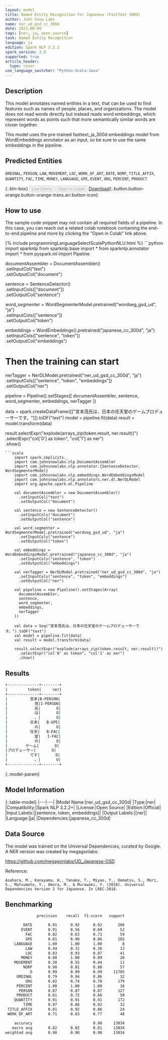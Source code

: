 ```yaml
---
layout: model
title: Named Entity Recognition for Japanese (FastText 300d)
author: John Snow Labs
name: ner_ud_gsd_cc_300d
date: 2021-09-09
tags: [ner, ja, open_source]
task: Named Entity Recognition
language: ja
edition: Spark NLP 3.2.2
spark_version: 3.0
supported: true
article_header:
  type: cover
use_language_switcher: "Python-Scala-Java"
---
```


## Description

This model annotates named entities in a text, that can be used to find features such as names of people, places, and organizations. The model does not read words directly but instead reads word embeddings, which represent words as points such that more semantically similar words are closer together.

This model uses the pre-trained fasttext_ja_300d embeddings model from WordEmbeddings annotator as an input, so be sure to use the same embeddings in the pipeline.

## Predicted Entities

`ORDINAL`, `PERSON`, `LAW`, `MOVEMENT`, `LOC`, `WORK_OF_ART`, `DATE`, `NORP`, `TITLE_AFFIX`, `QUANTITY`, `FAC`, `TIME`, `MONEY`, `LANGUAGE`, `GPE`, `EVENT`, `ORG`, `PERCENT`, `PRODUCT`

{:.btn-box}
<button class="button button-orange" disabled>Live Demo</button>
<button class="button button-orange" disabled>Open in Colab</button>
[Download](https://s3.amazonaws.com/auxdata.johnsnowlabs.com/public/models/ner_ud_gsd_cc_300d_ja_3.2.2_3.0_1631189041655.zip){:.button.button-orange.button-orange-trans.arr.button-icon}

## How to use

The sample code snippet may not contain all required fields of a pipeline. In this case, you can reach out a related colab notebook containing the end-to-end pipeline and more by clicking the "Open in Colab" link above.




<div class="tabs-box" markdown="1">
{% include programmingLanguageSelectScalaPythonNLU.html %}
```python
import sparknlp
from sparknlp.base import *
from sparknlp.annotator import *
from pyspark.ml import Pipeline

documentAssembler = DocumentAssembler() \
    .setInputCol("text") \
    .setOutputCol("document")

sentence = SentenceDetector() \
    .setInputCols(["document"]) \
    .setOutputCol("sentence")

word_segmenter = WordSegmenterModel.pretrained("wordseg_gsd_ud", "ja") \
    .setInputCols(["sentence"]) \
    .setOutputCol("token")

embeddings = WordEmbeddings().pretrained("japanese_cc_300d", "ja") \
    .setInputCols(["sentence", "token"]) \
    .setOutputCol("embeddings")
    
# Then the training can start
nerTagger = NerDLModel.pretrained("ner_ud_gsd_cc_300d", "ja") \
    .setInputCols(["sentence", "token", "embeddings"]) \
    .setOutputCol("ner")

pipeline = Pipeline().setStages([
    documentAssembler,
    sentence,
    word_segmenter,
    embeddings,
    nerTagger
])

data = spark.createDataFrame([["宮本茂氏は、日本の任天堂のゲームプロデューサーです。"]]).toDF("text")
model = pipeline.fit(data)
result = model.transform(data)

result.selectExpr("explode(arrays_zip(token.result, ner.result))") \
  .selectExpr("col['0'] as token", "col['1'] as ner") \
  .show()
```
```scala
    import spark.implicits._
    import com.johnsnowlabs.nlp.DocumentAssembler
    import com.johnsnowlabs.nlp.annotator.{SentenceDetector, WordSegmenterModel}
    import com.johnsnowlabs.nlp.embeddings.WordEmbeddingsModel
    import com.johnsnowlabs.nlp.annotators.ner.dl.NerDLModel
    import org.apache.spark.ml.Pipeline

    val documentAssembler = new DocumentAssembler()
      .setInputCol("text")
      .setOutputCol("document")

    val sentence = new SentenceDetector()
      .setInputCols("document")
      .setOutputCol("sentence")

    val word_segmenter = WordSegmenterModel.pretrained("wordseg_gsd_ud", "ja")
      .setInputCols("sentence")
      .setOutputCol("token")

    val embeddings = WordEmbeddingsModel.pretrained("japanese_cc_300d", "ja")
      .setInputCols("sentence", "token")
      .setOutputCol("embeddings")

    val nerTagger = NerDLModel.pretrained("ner_ud_gsd_cc_300d", "ja")
      .setInputCols("sentence", "token", "embeddings")
      .setOutputCol("ner")

    val pipeline = new Pipeline().setStages(Array(
      documentAssembler,
      sentence,
      word_segmenter,
      embeddings,
      nerTagger
    ))

    val data = Seq("宮本茂氏は、日本の任天堂のゲームプロデューサーです。").toDF("text")
    val model = pipeline.fit(data)
    val result = model.transform(data)

    result.selectExpr("explode(arrays_zip(token.result, ner.result))")
      .selectExpr("col'0' as token", "col'1' as ner")
      .show()
```
</div>

## Results

```bash
+--------------+--------+
|         token|     ner|
+--------------+--------+
|          宮本|B-PERSON|
|            茂|I-PERSON|
|            氏|       O|
|            は|       O|
|            、|       O|
|          日本|   B-GPE|
|            の|       O|
|          任天|   B-FAC|
|            堂|   I-FAC|
|            の|       O|
|        ゲーム|       O|
|プロデューサー|       O|
|          です|       O|
|            。|       O|
+--------------+--------+
```

{:.model-param}
## Model Information

{:.table-model}
|---|---|
|Model Name:|ner_ud_gsd_cc_300d|
|Type:|ner|
|Compatibility:|Spark NLP 3.2.2+|
|License:|Open Source|
|Edition:|Official|
|Input Labels:|[sentence, token, embeddings]|
|Output Labels:|[ner]|
|Language:|ja|
|Dependencies:|japanese_cc_300d|

## Data Source

The model was trained on the Universal Dependencies, curated by Google. A NER version was created by megagonlabs:

https://github.com/megagonlabs/UD_Japanese-GSD

Reference:

    Asahara, M., Kanayama, H., Tanaka, T., Miyao, Y., Uematsu, S., Mori, S., Matsumoto, Y., Omura, M., & Murawaki, Y. (2018). Universal Dependencies Version 2 for Japanese. In LREC-2018.

## Benchmarking

```bash
              precision    recall  f1-score   support

        DATE       0.91      0.92      0.92       206
       EVENT       0.91      0.56      0.69        52
         FAC       0.82      0.63      0.71        59
         GPE       0.81      0.90      0.86       102
    LANGUAGE       1.00      1.00      1.00         8
         LAW       0.44      0.31      0.36        13
         LOC       0.83      0.93      0.87        41
       MONEY       0.80      1.00      0.89        20
    MOVEMENT       0.38      0.55      0.44        11
        NORP       0.98      0.81      0.88        57
           O       0.99      0.99      0.99     11785
     ORDINAL       0.79      0.94      0.86        32
         ORG       0.82      0.74      0.78       179
     PERCENT       1.00      1.00      1.00        16
      PERSON       0.87      0.87      0.87       127
     PRODUCT       0.61      0.72      0.66        50
    QUANTITY       0.91      0.91      0.91       172
        TIME       0.97      0.88      0.92        32
 TITLE_AFFIX       0.81      0.92      0.86        24
 WORK_OF_ART       0.71      0.83      0.77        48

    accuracy                           0.98     13034
   macro avg       0.82      0.82      0.81     13034
weighted avg       0.98      0.98      0.98     13034

```